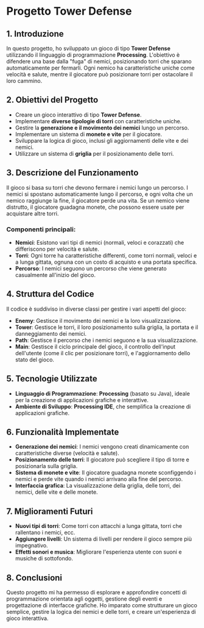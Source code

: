 # **Progetto Tower Defense**

## **1. Introduzione**
In questo progetto, ho sviluppato un gioco di tipo **Tower Defense** utilizzando il linguaggio di programmazione **Processing**. L'obiettivo è difendere una base dalla "fuga" di nemici, posizionando torri che sparano automaticamente per fermarli. Ogni nemico ha caratteristiche uniche come velocità e salute, mentre il giocatore può posizionare torri per ostacolare il loro cammino.

## **2. Obiettivi del Progetto**
- Creare un gioco interattivo di tipo **Tower Defense**.
- Implementare **diverse tipologie di torri** con caratteristiche uniche.
- Gestire la **generazione e il movimento dei nemici** lungo un percorso.
- Implementare un sistema di **monete e vite** per il giocatore.
- Sviluppare la logica di gioco, inclusi gli aggiornamenti delle vite e dei nemici.
- Utilizzare un sistema di **griglia** per il posizionamento delle torri.

## **3. Descrizione del Funzionamento**
Il gioco si basa su torri che devono fermare i nemici lungo un percorso. I nemici si spostano automaticamente lungo il percorso, e ogni volta che un nemico raggiunge la fine, il giocatore perde una vita. Se un nemico viene distrutto, il giocatore guadagna monete, che possono essere usate per acquistare altre torri.

### **Componenti principali**:
- **Nemici**: Esistono vari tipi di nemici (normali, veloci e corazzati) che differiscono per velocità e salute.
- **Torri**: Ogni torre ha caratteristiche differenti, come torri normali, veloci e a lunga gittata, ognuna con un costo di acquisto e una portata specifica.
- **Percorso**: I nemici seguono un percorso che viene generato casualmente all'inizio del gioco.

## **4. Struttura del Codice**
Il codice è suddiviso in diverse classi per gestire i vari aspetti del gioco:
- **Enemy**: Gestisce il movimento dei nemici e la loro visualizzazione.
- **Tower**: Gestisce le torri, il loro posizionamento sulla griglia, la portata e il danneggiamento dei nemici.
- **Path**: Gestisce il percorso che i nemici seguono e la sua visualizzazione.
- **Main**: Gestisce il ciclo principale del gioco, il controllo dell'input dell'utente (come il clic per posizionare torri), e l'aggiornamento dello stato del gioco.

## **5. Tecnologie Utilizzate**
- **Linguaggio di Programmazione**: **Processing** (basato su Java), ideale per la creazione di applicazioni grafiche e interattive.
- **Ambiente di Sviluppo**: **Processing IDE**, che semplifica la creazione di applicazioni grafiche.

## **6. Funzionalità Implementate**
- **Generazione dei nemici**: I nemici vengono creati dinamicamente con caratteristiche diverse (velocità e salute).
- **Posizionamento delle torri**: Il giocatore può scegliere il tipo di torre e posizionarla sulla griglia.
- **Sistema di monete e vite**: Il giocatore guadagna monete sconfiggendo i nemici e perde vite quando i nemici arrivano alla fine del percorso.
- **Interfaccia grafica**: La visualizzazione della griglia, delle torri, dei nemici, delle vite e delle monete.

## **7. Miglioramenti Futuri**
- **Nuovi tipi di torri**: Come torri con attacchi a lunga gittata, torri che rallentano i nemici, ecc.
- **Aggiungere livelli**: Un sistema di livelli per rendere il gioco sempre più impegnativo.
- **Effetti sonori e musica**: Migliorare l'esperienza utente con suoni e musiche di sottofondo.

## **8. Conclusioni**
Questo progetto mi ha permesso di esplorare e approfondire concetti di programmazione orientata agli oggetti, gestione degli eventi e progettazione di interfacce grafiche. Ho imparato come strutturare un gioco semplice, gestire la logica dei nemici e delle torri, e creare un'esperienza di gioco interattiva.

